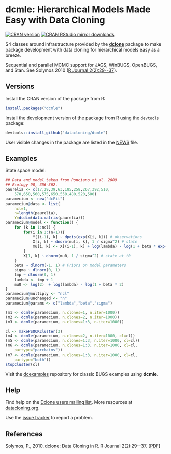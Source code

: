 # dcmle: Hierarchical Models Made Easy with Data Cloning

[![CRAN version](https://www.r-pkg.org/badges/version/dcmle)](https://CRAN.R-project.org/package=dcmle)
[![CRAN RStudio mirror downloads](https://cranlogs.r-pkg.org/badges/grand-total/dcmle)](https://www.rdocumentation.org/packages/dcmle/)

S4 classes around infrastructure
provided by the 
[**dclone**](https://github.com/datacloning/dclone) 
package to make package
development with data cloning for hierarchical
models easy as a breeze.

Sequential and parallel MCMC support
for JAGS, WinBUGS, OpenBUGS, and Stan.
See Solymos 2010 ([R Journal 2(2):29--37](https://journal.r-project.org/archive/2010-2/RJournal_2010-2_Solymos.pdf)).

## Versions

Install the CRAN version of the package from R:

```R
install.packages("dcmle")
```

Install the development version of the package from R using the
`devtools` package:

```R
devtools::install_github("datacloning/dcmle")
```

User visible changes in the package are listed in the [NEWS](https://github.com/datacloning/dcmle/blob/master/NEWS.md) file.

## Examples

State space model:

```R
## Data and model taken from Ponciano et al. 2009
## Ecology 90, 356-362.
paurelia <- c(17,29,39,63,185,258,267,392,510,
    570,650,560,575,650,550,480,520,500)
paramecium <- new("dcFit")
paramecium@data <- list(
    ncl=1,
    n=length(paurelia),
    Y=dcdim(data.matrix(paurelia)))
paramecium@model <- function() {
    for (k in 1:ncl) {
        for(i in 2:(n+1)){
            Y[(i-1), k] ~ dpois(exp(X[i, k])) # observations
            X[i, k] ~ dnorm(mu[i, k], 1 / sigma^2) # state
            mu[i, k] <- X[(i-1), k] + log(lambda) - log(1 + beta * exp(X[(i-1), k]))
        }
        X[1, k] ~ dnorm(mu0, 1 / sigma^2) # state at t0
    }
    beta ~ dlnorm(-1, 1) # Priors on model parameters
    sigma ~ dlnorm(0, 1)
    tmp ~ dlnorm(0, 1)
    lambda <- tmp + 1
    mu0 <- log(2)  + log(lambda) - log(1 + beta * 2)
}
paramecium@multiply <- "ncl"
paramecium@unchanged <- "n"
paramecium@params <- c("lambda","beta","sigma")

(m1 <- dcmle(paramecium, n.clones=1, n.iter=1000))
(m2 <- dcmle(paramecium, n.clones=2, n.iter=1000))
(m3 <- dcmle(paramecium, n.clones=1:3, n.iter=1000))

cl <- makePSOCKcluster(3)
(m4 <- dcmle(paramecium, n.clones=2, n.iter=1000, cl=cl))
(m5 <- dcmle(paramecium, n.clones=1:3, n.iter=1000, cl=cl))
(m6 <- dcmle(paramecium, n.clones=1:3, n.iter=1000, cl=cl,
    partype="parchains"))
(m7 <- dcmle(paramecium, n.clones=1:3, n.iter=1000, cl=cl,
    partype="both"))
stopCluster(cl)
```

Visit the [dcexamples](https://github.com/datacloning/dcexamples) 
repository for classic BUGS examples using **dcmle**.

## Help

Find help on the [Dclone users mailing list](https://groups.google.com/forum/#!forum/dclone-users).
More resources at [datacloning.org](http://datacloning.org).

Use the [issue tracker](https://github.com/datacloning/dcmle/issues)
to report a problem.

## References

Solymos, P., 2010. dclone: Data Cloning in R. R Journal 2(2):29--37. [[PDF](https://journal.r-project.org/archive/2010-2/RJournal_2010-2_Solymos.pdf)]

